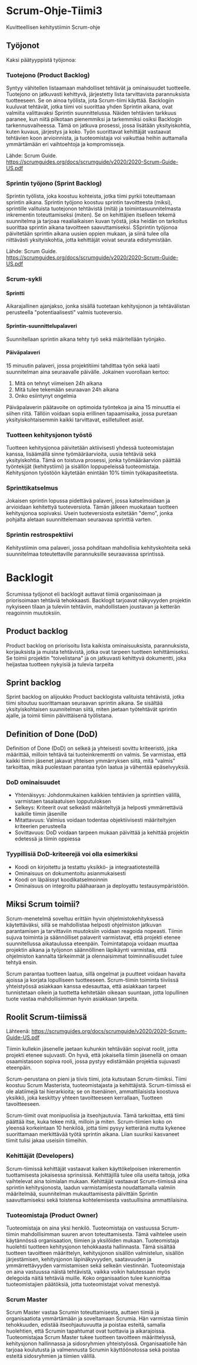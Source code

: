 # Scrum-Ohje-Tiimi3
Kuvitteellisen kehitystiimin Scrum-ohje

## Työjonot

Kaksi päätyyppistä työjonoa:
### Tuotejono (Product Backlog)
Syntyy vähitellen listaamaan mahdolliset tehtävät ja ominaisuudet tuotteelle. Tuotejono on jatkuvasti kehittyvä, järjestetty lista tarvittavista parannuksista tuotteeseen. Se on ainoa työlista, jota Scrum-tiimi käyttää. Backlogiin kuuluvat tehtävät, jotka tiimi voi suorittaa yhden Sprintin aikana, ovat valmiita valittavaksi Sprintin suunnittelussa. Näiden tehtävien tarkkuus paranee, kun niitä pilkotaan pienemmiksi ja tarkemmiksi osiksi Backlogin tarkennusvaiheessa. Tämä on jatkuva prosessi, jossa lisätään yksityiskohtia, kuten kuvaus, järjestys ja koko. Työn suorittavat kehittäjät vastaavat tehtävien koon arvioinnista, ja tuoteomistaja voi vaikuttaa heihin auttamalla ymmärtämään eri vaihtoehtoja ja kompromisseja.

Lähde:  Scrum Guide. https://scrumguides.org/docs/scrumguide/v2020/2020-Scrum-Guide-US.pdf

### Sprintin työjono (Sprint Backlog)
Sprintin työlista, joka koostuu kohteista, jotka tiimi pyrkii toteuttamaan sprintin aikana. Sprintin työjono koostuu sprintin tavoitteesta (miksi), sprintille valituista tuotejonon tehtävistä (mitä) ja toimintasuunnitelmasta inkrementin toteuttamiseksi (miten). Se on kehittäjien itselleen tekemä suunnitelma ja tarjoaa reaaliaikaisen kuvan työstä, joka heidän on tarkoitus suorittaa sprintin aikana tavoitteen saavuttamiseksi. SSprintin työjonoa päivitetään sprintin aikana uusien oppien mukaan, ja siinä tulee olla riittävästi yksityiskohtia, jotta kehittäjät voivat seurata edistymistään.

Lähde: Scrum Guide. https://scrumguides.org/docs/scrumguide/v2020/2020-Scrum-Guide-US.pdf


### Scrum-sykli

#### Sprintti
Aikarajallinen ajanjakso, jonka sisällä tuotetaan kehitysjonon ja tehtävälistan perusteella "potentiaalisesti" valmis tuoteversio.


#### Sprintin-suunnittelupalaveri 
Suunnitellaan sprintin aikana tehty työ sekä määritellään työnjako.

#### Päiväpalaveri 
15 minuutin palaveri, jossa projektitiimi tahdittaa työn sekä laatii suunnitelman aina seuraavalle päivälle. Jokainen vuorollaan kertoo:
1. Mitä on tehnyt viimeisen 24h aikana
2. Mitä tulee tekemään seuraavan 24h aikana
3. Onko esiintynyt ongelmia

Päiväpalaverin päätavoite on optimoida työntekoa ja aina 15 minuuttia ei siihen riitä. Tällöin voidaan sopia erillinen tapaamisaika, jossa puretaan yksityiskohtaisemmin kaikki tarvittavat, esilletulleet asiat.

### Tuotteen kehitysjonon työstö
Tuotteen kehitysjonoa päivitetään aktiivisesti yhdessä tuoteomistajan kanssa, lisäämällä sinne työmääräarvioita, uusia tehtäviä sekä yksityiskohtia. Tämä on toistuva prosessi, jonka työmääräarvion päättää työntekijät (kehitystiimi) ja sisällön loppupeleissä tuoteomistaja. Kehitysjonon työstöön käytetään enintään 10% tiimin työkapasiteetista.

### Sprinttikatselmus
Jokaisen sprintin lopussa pidettävä palaveri, jossa katselmoidaan ja arvioidaan kehitettyä tuoteversiota. Tämän jälkeen muokataan tuotteen kehitysjonoa sopivaksi. Usein tuoteversiosta esitetään "demo", jonka pohjalta aletaan suunnittelemaan seuraavaa sprinttiä varten.

### Sprintin restrospektiivi
Kehitystiimin oma palaveri, jossa pohditaan mahdollisia kehityskohteita sekä suunnitelmaa toteutettaville parannuksille seuraavassa sprintissä.

# Backlogit
Scrumissa työjonot eli backlogit auttavat tiimiä organisoimaan ja priorisoimaan tehtäviä tehokkaasti. Backlogit tarjoavat näkyvyyden projektin nykyiseen tilaan ja tuleviin tehtäviin, mahdollistaen joustavan ja ketterän reagoinnin muutoksiin.

## Product backlog
Product backlog on priorisoitu lista kaikista ominaisuuksista, parannuksista, korjauksista ja muista tehtävistä, jotka ovat tarpeen tuotteen kehittämiseksi. Se toimii projektin "toivelistana" ja on jatkuvasti kehittyvä dokumentti, joka heijastaa tuotteen nykyisiä ja tulevia tarpeita

## Sprint backlog
Sprint backlog on alijoukko Product backlogista valituista tehtävistä, jotka tiimi sitoutuu suorittamaan seuraavan sprintin aikana. Se sisältää yksityiskohtaisen suunnitelman siitä, miten jaetaan työtehtävät sprintin ajalle, ja toimii tiimin päivittäisenä työlistana.

## Definition of Done (DoD)
Definition of Done (DoD) on selkeä ja yhteisesti sovittu kriteeristö, joka määrittää, milloin tehtävä tai tuoteinkrementti on valmis. Se varmistaa, että kaikki tiimin jäsenet jakavat yhteisen ymmärryksen siitä, mitä "valmis" tarkoittaa, mikä puolestaan parantaa työn laatua ja vähentää epäselvyyksiä.

### DoD ominaisuudet
* Yhtenäisyys: Johdonmukainen kaikkien tehtävien ja sprinttien välillä, varmistaen tasalaatuisen lopputuloksen
* Selkeys: Kriteerit ovat selkeästi määriteltyjä ja helposti ymmärrettäviä kaikille tiimin jäsenille
* Mitattavuus: Valmius voidaan todentaa objektiivisesti määriteltyjen kriteerien perusteella
* Sovittavuus: DoD voidaan tarpeen mukaan päivittää ja kehittää projektin edetessä ja tiimin oppiessa

### Tyypillisiä DoD-kriteerejä voi olla esimerkiksi
* Koodi on kirjoitettu ja testattu yksikkö- ja integraatiotesteillä
* Ominaisuus on dokumentoitu asianmukaisesti
* Koodi on läpäissyt koodikatselmoinnin
* Ominaisuus on integroitu päähaaraan ja deployattu testausympäristöön.


## Miksi Scrum toimii?
Scrum-menetelmä soveltuu erittäin hyvin ohjelmistokehityksessä käytettäväksi, sillä se mahdollistaa helposti ohjelmiston jatkuvan parantamisen ja tarvittaviin muutoksiin voidaan reagoida nopeasti. Tiimin sujuva toiminta ja säännölliset palaverit varmistavat, että projekti etenee suunnitellussa aikataulussa eteenpäin. Toimintatapoja voidaan muuttaa projektin aikana ja työjonon säännöllinen läpikäynti varmistaa, että ohjelmiston kannalta tärkeimmät ja olennaisimmat toiminnallisuudet tulee tehtyä ensin.

Scrum parantaa tuotteen laatua, sillä ongelmat ja puutteet voidaan havaita ajoissa ja korjata lopulliseen tuotteeseen. Scrum-tiimin toiminta tiiviissä yhteistyössä asiakkaan kanssa edesauttaa, että asiakkaan tarpeet tunnistetaan oikein ja tuottetta kehitetään oikeaan suuntaan, jotta lopullinen tuote vastaa mahdollisimman hyvin asiakkaan tarpeita.

## Roolit Scrum-tiimissä
Lähteenä: https://scrumguides.org/docs/scrumguide/v2020/2020-Scrum-Guide-US.pdf

Tiimin kullekin jäsenelle jaetaan kuhunkin tehtävään sopivat roolit, jotta projekti etenee sujuvasti. On hyvä, että jokaisella tiimin jäsenellä on omaan osaamistasoon sopiva rooli, jossa pystyy edistämään projektia sujuvasti eteenpäin.

Scrum-perustana on pieni ja tiivis tiimi, jota kutsutaan Scrum-tiimiksi. Tiimi koostuu Scrum Masterista, tuoteomistajasta ja kehittäjistä. Scrum-tiimissä ei ole alatiimejä tai hierarkioita; se on itsenäinen, ammattilaisista koostuva yksikkö, joka keskittyy yhteen tavoitteeseen kerrallaan, Tuotteen tavoitteeseen.

Scrum-tiimit ovat monipuolisia ja itseohjautuvia. Tämä tarkoittaa, että tiimi päättää itse, kuka tekee mitä, milloin ja miten. Scrum-tiimien koko on yleensä korkeintaan 10 henkilöä, jotta tiimi pysyy ketteränä mutta kykenee suorittamaan merkittävää työtä sprintin aikana. Liian suuriksi kasvaneet tiimit tulisi jakaa useisiin tiimeihin.

### Kehittäjät (Developers)
Scrum-tiimissä kehittäjät vastaavat kaiken käyttökelpoisen inkerementin tuottamisesta jokaisessa sprinsissä. Kehittäjillä tulee olla useita taitoja, jotka vaihtelevat aina toimialan mukaan. Kehittäjät vastaavat Scrum-tiimissä aina sprintin kehitysjonosta, laadun varmistamisesta noudattamalla valmiin määritelmää, suunnitelman mukauttamisesta päivittäin Sprintin saavuttamiseksi sekä toistensa kohtelemisesta vastuullisina ammattilaisina.

### Tuoteomistaja (Product Owner)
Tuoteomistaja on aina yksi henkilö. Tuoteomistaja on vastuussa Scrum-tiimin mahdollisimman suuren arvon toteuttamisesta. Tämä vaihtelee usein käytännössä organisaation, tiimien ja yksilöiden mukaan. Tuoteomistaja huolehtii tuotteen kehitysjonon  tehokkaasta hallinnasta. Tämä sisältää tuotteen tavoitteen määrittelyn, kehitysjonon sisällön valmistelun, sisällön järjestämisen, kehitysjonon läpinäkyvyyden, saatavuuden ja ymmärrettävyyden varmistamisen sekä selkeän viestinnän. Tuoteomistaja on aina vastuussa näistä tehtävistä, vaikka voikin halutessaan myös delegoida näitä tehtäviä muille. Koko organisaation tulee kunnioittaa tuoteomistajien päätöksiä, jotta tuoteomistajat voivat menestyä.

### Scrum Master
Scrum Master vastaa Scrumin toteuttamisesta, auttaen tiimiä ja organisaatiota ymmärtämään ja soveltamaan Scrumia. Hän varmistaa tiimin tehokkuuden, edistää itseohjautuvuutta ja poistaa esteitä, samalla huolehtien, että Scrumin tapahtumat ovat tuottavia ja aikarajoissa. Tuoteomistajaa Scrum Master tukee tuotteen tavoitteen määrittelyssä, kehitysjonon hallinnassa ja sidosryhmien yhteistyössä. Organisaatiolle hän tarjoaa koulutusta ja valmennusta Scrumin käyttöönotossa sekä poistaa esteitä sidosryhmien ja tiimien välillä.
